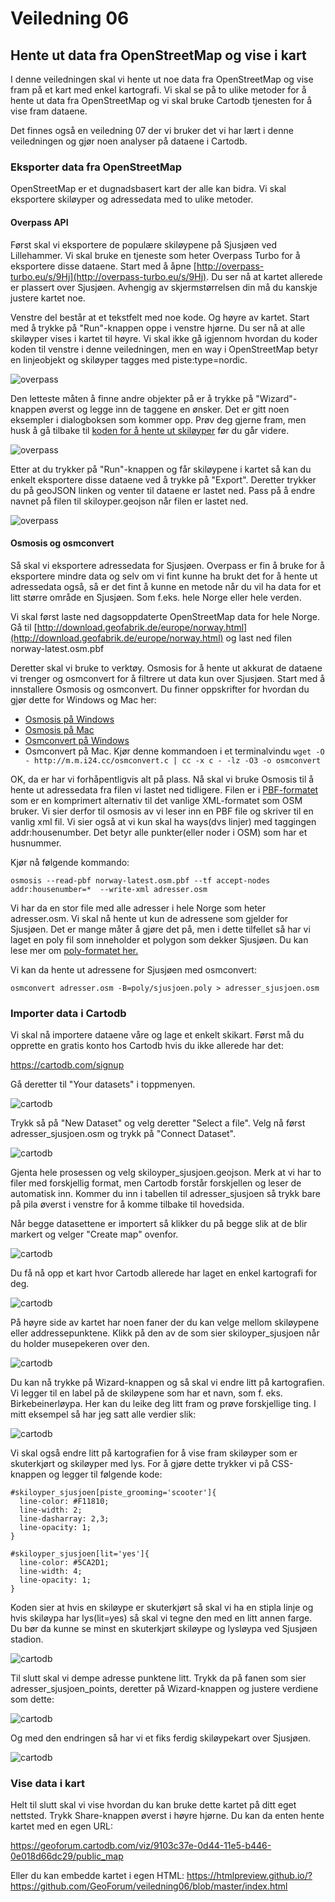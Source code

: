 # Veiledning 06

## Hente ut data fra OpenStreetMap og vise i kart

I denne veiledningen skal vi hente ut noe data fra OpenStreetMap og vise fram på et kart med enkel kartografi. Vi skal se på to ulike metoder for å hente ut data fra OpenStreetMap og vi skal bruke Cartodb tjenesten for å vise fram dataene. 

Det finnes også en veiledning 07 der vi bruker det vi har lært i denne veiledningen og gjør noen analyser på dataene i Cartodb. 

### Eksporter data fra OpenStreetMap

OpenStreetMap er et dugnadsbasert kart der alle kan bidra. Vi skal eksportere skiløyper og adressedata med to ulike metoder. 

#### Overpass API
Først skal vi eksportere de populære skiløypene på Sjusjøen ved Lillehammer. Vi skal bruke en tjeneste som heter Overpass Turbo for å eksportere disse dataene. Start med å åpne [http://overpass-turbo.eu/s/9Hj](http://overpass-turbo.eu/s/9Hj). Du ser nå at kartet allerede er plassert over Sjusjøen. Avhengig av skjermstørrelsen din må du kanskje justere kartet noe. 

Venstre del består at et tekstfelt med noe kode. Og høyre av kartet. Start med å trykke på "Run"-knappen oppe i venstre hjørne. Du ser nå at alle skiløyper vises i kartet til høyre. Vi skal ikke gå igjennom hvordan du koder koden til venstre i denne veiledningen, men en way i OpenStreetMap betyr en linjeobjekt og skiløyper tagges med piste:type=nordic. 

![overpass](img/overpass1.png)

Den letteste måten å finne andre objekter på er å trykke på "Wizard"-knappen øverst og legge inn de taggene en ønsker. Det er gitt noen eksempler i dialogboksen som kommer opp. Prøv deg gjerne fram, men husk å gå tilbake til [koden for å hente ut skiløyper](http://overpass-turbo.eu/s/9Hj) før du går videre. 

![overpass](img/overpass3.png)

Etter at du trykker på "Run"-knappen og får skiløypene i kartet så kan du enkelt eksportere disse dataene ved å trykke på "Export". Deretter trykker du på geoJSON linken og venter til dataene er lastet ned. Pass på å endre navnet på filen til skiloyper.geojson når filen er lastet ned. 

![overpass](img/overpass2.png)

#### Osmosis og osmconvert

Så skal vi eksportere adressedata for Sjusjøen. Overpass er fin å bruke for å eksportere mindre data og selv om vi fint kunne ha brukt det for å hente ut adressedata også, så er det fint å kunne en metode når du vil ha data for et litt større område en Sjusjøen. Som f.eks. hele Norge eller hele verden. 

Vi skal først laste ned dagsoppdaterte OpenStreetMap data for hele Norge. Gå til [http://download.geofabrik.de/europe/norway.html](http://download.geofabrik.de/europe/norway.html) og last ned filen norway-latest.osm.pbf

Deretter skal vi bruke to verktøy. Osmosis for å hente ut akkurat de dataene vi trenger og osmconvert for å filtrere ut data kun over Sjusjøen. Start med å innstallere Osmosis og osmconvert. Du finner oppskrifter for hvordan du gjør dette for Windows og Mac her:
- [Osmosis på Windows](http://wiki.openstreetmap.org/wiki/Osmosis/Quick_Install_%28Windows%29)
- [Osmosis på Mac](http://wiki.openstreetmap.org/wiki/Osmosis/Installation#OS_X)
- [Osmconvert på Windows](http://wiki.openstreetmap.org/wiki/Osmconvert#Download)
- Osmconvert på Mac. Kjør denne kommandoen i et terminalvindu `wget -O - http://m.m.i24.cc/osmconvert.c | cc -x c - -lz -O3 -o osmconvert`

OK, da er har vi forhåpentligvis alt på plass. Nå skal vi bruke Osmosis til å hente ut adressedata fra filen vi lastet ned tidligere. Filen er i [PBF-formatet](http://wiki.openstreetmap.org/wiki/PBF_Format) som er en komprimert alternativ til det vanlige XML-formatet som OSM bruker. Vi sier derfor til osmosis av vi leser inn en PBF file og skriver til en vanlig xml fil. Vi sier også at vi kun skal ha ways(dvs linjer) med taggingen addr:housenumber. Det betyr alle punkter(eller noder i OSM) som har et husnummer. 

Kjør nå følgende kommando:

`osmosis --read-pbf norway-latest.osm.pbf --tf accept-nodes addr:housenumber=*  --write-xml adresser.osm`

Vi har da en stor file med alle adresser i hele Norge som heter adresser.osm. Vi skal nå hente ut kun de adressene som gjelder for Sjusjøen. Det er mange måter å gjøre det på, men i dette tilfellet så har vi laget en poly fil som inneholder et polygon som dekker Sjusjøen. Du kan lese mer om [poly-formatet her.](http://wiki.openstreetmap.org/wiki/Osmosis/Polygon_Filter_File_Format)

Vi kan da hente ut adressene for Sjusjøen med osmconvert:

`osmconvert adresser.osm -B=poly/sjusjoen.poly > adresser_sjusjoen.osm`


### Importer data i Cartodb

Vi skal nå importere dataene våre og lage et enkelt skikart. Først må du opprette en gratis konto hos Cartodb hvis du ikke allerede har det:

https://cartodb.com/signup

Gå deretter til "Your datasets" i toppmenyen. 

![cartodb](img/cartodb1.png)

Trykk så på "New Dataset" og velg deretter "Select a file". Velg nå først adresser_sjusjoen.osm og trykk på "Connect Dataset".

![cartodb](img/cartodb2.png)

Gjenta hele prosessen og velg skiloyper_sjusjoen.geojson. Merk at vi har to filer med forskjellig format, men Cartodb forstår forskjellen og leser de automatisk inn. Kommer du inn i tabellen til adresser_sjusjoen så trykk bare på pila øverst i venstre for å komme tilbake til hovedsida. 

Når begge datasettene er importert så klikker du på begge slik at de blir markert og velger "Create map" ovenfor. 

![cartodb](img/cartodb3.png)

Du få nå opp et kart hvor Cartodb allerede har laget en enkel kartografi for deg. 

![cartodb](img/cartodb4.png)

På høyre side av kartet har noen faner der du kan velge mellom skiløypene eller addressepunktene. Klikk på den av de som sier skiloyper_sjusjoen når du holder musepekeren over den. 

![cartodb](img/cartodb5.png)

Du kan nå trykke på Wizard-knappen og så skal vi endre litt på kartografien. Vi legger til en label på de skiløypene som har et navn, som f. eks. Birkebeinerløypa. Her kan du leike deg litt fram og prøve forskjellige ting. I mitt eksempel så har jeg satt alle verdier slik:

![cartodb](img/cartodb6.png)

Vi skal også endre litt på kartografien for å vise fram skiløyper som er skuterkjørt og skiløyper med lys. For å gjøre dette trykker vi på CSS-knappen og legger til følgende kode:

```
#skiloyper_sjusjoen[piste_grooming='scooter']{
  line-color: #F11810;
  line-width: 2; 
  line-dasharray: 2,3;
  line-opacity: 1;
}

#skiloyper_sjusjoen[lit='yes']{
  line-color: #5CA2D1;
  line-width: 4; 
  line-opacity: 1;
}
```

Koden sier at hvis en skiløype er skuterkjørt så skal vi ha en stipla linje og hvis skiløypa har lys(lit=yes) så skal vi tegne den med en litt annen farge. Du bør da kunne se minst en skuterkjørt skiløype og lysløypa ved Sjusjøen stadion. 

![cartodb](img/cartodb7.png)

Til slutt skal vi dempe adresse punktene litt. Trykk da på fanen som sier adresser_sjusjoen_points, deretter på Wizard-knappen og justere verdiene som dette:

![cartodb](img/cartodb8.png)

Og med den endringen så har vi et fiks ferdig skiløypekart over Sjusjøen. 

![cartodb](img/cartodb9.png)

### Vise data i kart

Helt til slutt skal vi vise hvordan du kan bruke dette kartet på ditt eget nettsted. Trykk Share-knappen øverst i høyre hjørne. Du kan da enten hente kartet med en egen URL:

https://geoforum.cartodb.com/viz/9103c37e-0d44-11e5-b446-0e018d66dc29/public_map

Eller du kan embedde kartet i egen HTML:
https://htmlpreview.github.io/?https://github.com/GeoForum/veiledning06/blob/master/index.html





